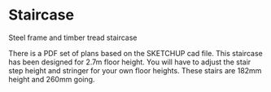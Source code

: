 # Staircase
Steel frame and timber tread staircase


There is a PDF set of plans based on the SKETCHUP cad file. This staircase has been designed for 2.7m floor height.
You will have to adjust the stair step height and stringer for your own floor heights. 
These stairs are 182mm height and 260mm going.
